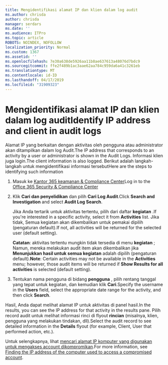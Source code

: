 ```yaml
---
title: Mengidentifikasi alamat IP dan klien dalam log audit
ms.author: chrisda
author: chrisda
manager: serdars
ms.date: ''
ms.audience: ITPro
ms.topic: article
ROBOTS: NOINDEX, NOFOLLOW
localization_priority: Normal
ms.custom: 1367
ms.assetid: ''
ms.openlocfilehash: 7e30a638de5926aa11b8ae637613a48076d7bdc9
ms.sourcegitcommit: ffe2f489b1ac3aae62aa784c959da6a41c3261eb
ms.translationtype: MT
ms.contentlocale: id-ID
ms.lasthandoff: 04/17/2019
ms.locfileid: "31909323"
---
```

# <a name="identify-ip-address-and-client-in-audit-logs"></a><span data-ttu-id="564ec-102">Mengidentifikasi alamat IP dan klien dalam log audit</span><span class="sxs-lookup"><span data-stu-id="564ec-102">Identify IP address and client in audit logs</span></span>

<span data-ttu-id="564ec-103">Alamat IP yang berkaitan dengan aktivitas oleh pengguna atau administrator akan ditampilkan dalam log Audit.</span><span class="sxs-lookup"><span data-stu-id="564ec-103">The IP address that corresponds to an activity by a user or administrator is shown in the Audit Logs.</span></span> <span data-ttu-id="564ec-104">Informasi klien juga login.</span><span class="sxs-lookup"><span data-stu-id="564ec-104">The client information is also logged.</span></span> <span data-ttu-id="564ec-105">Berikut adalah langkah-langkah untuk mengidentifikasi informasi tersebut</span><span class="sxs-lookup"><span data-stu-id="564ec-105">Here are the steps to identifying such information</span></span>

1. <span data-ttu-id="564ec-106">Masuk ke [Kantor 365 keamanan & Compliance Center](https://protection.office.com/)</span><span class="sxs-lookup"><span data-stu-id="564ec-106">Log in to the [Office 365 Security & Compliance Center](https://protection.office.com/)</span></span>

2. <span data-ttu-id="564ec-107">Klik **Cari dan penyelidikan** dan pilih **Cari Log Audit**.</span><span class="sxs-lookup"><span data-stu-id="564ec-107">Click **Search and Investigation** and select **Audit Log Search**.</span></span>

   <span data-ttu-id="564ec-108">Jika Anda tertarik untuk aktivitas tertentu, pilih dari daftar **kegiatan** .</span><span class="sxs-lookup"><span data-stu-id="564ec-108">If you're interested in a specific activity, select it from **Activities** list.</span></span> <span data-ttu-id="564ec-109">Jika tidak, Semua kegiatan akan dikembalikan untuk pemakai dipilih (pengaturan default).</span><span class="sxs-lookup"><span data-stu-id="564ec-109">If not, all activities will be returned for the selected user (default setting).</span></span>

   <span data-ttu-id="564ec-110">**Catatan**: aktivitas tertentu mungkin tidak tersedia di menu **kegiatan** ; Namun, mereka melakukan audit item akan dikembalikan jika **Menunjukkan hasil untuk semua kegiatan** adalah dipilih (pengaturan default).</span><span class="sxs-lookup"><span data-stu-id="564ec-110">**Note**: Certain activities may not be available in the **Activities** menu; however, those audit items will be returned if **Show Results for all activities** is selected (default setting).</span></span>

3. <span data-ttu-id="564ec-111">Tentukan nama pengguna di bidang **pengguna** , pilih rentang tanggal yang tepat untuk kegiatan, dan kemudian klik **Cari**.</span><span class="sxs-lookup"><span data-stu-id="564ec-111">Specify the username in the **Users** field, select the appropriate date range for the activity, and then click **Search**.</span></span>

<span data-ttu-id="564ec-112">Hasil, Anda dapat melihat alamat IP untuk aktivitas di panel hasil.</span><span class="sxs-lookup"><span data-stu-id="564ec-112">In the results, you can see the IP address for that activity in the results pane.</span></span> <span data-ttu-id="564ec-113">Pilih record audit untuk melihat informasi rinci di flyout **rincian** (misalnya, klien, pengguna yang melakukan tindakan, dll).</span><span class="sxs-lookup"><span data-stu-id="564ec-113">Select the audit record to see detailed information in the **Details** flyout (for example, Client, User that performed action, etc.).</span></span>

<span data-ttu-id="564ec-114">Untuk selengkapnya, lihat [mencari alamat IP komputer yang digunakan untuk mengakses account dikompromikan](https://docs.microsoft.com/office365/securitycompliance/auditing-troubleshooting-scenarios#finding-the-ip-address-of-the-computer-used-to-access-a-compromised-account).</span><span class="sxs-lookup"><span data-stu-id="564ec-114">For more information, see [Finding the IP address of the computer used to access a compromised account](https://docs.microsoft.com/office365/securitycompliance/auditing-troubleshooting-scenarios#finding-the-ip-address-of-the-computer-used-to-access-a-compromised-account).</span></span>
